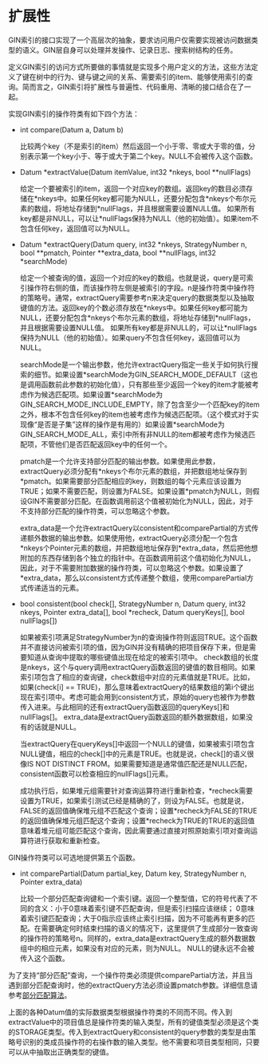 # 扩展性<a name="ZH-CN_TOPIC_0242370664"></a>

GIN索引的接口实现了一个高层次的抽象，要求访问用户仅需要实现被访问数据类型的语义。GIN层自身可以处理并发操作、记录日志、搜索树结构的任务。

定义GIN索引的访问方式所要做的事情就是实现多个用户定义的方法，这些方法定义了键在树中的行为、键与键之间的关系、需要索引的item、能够使用索引的查询。简而言之，GIN索引将扩展性与普遍性、代码重用、清晰的接口结合在了一起。

实现GIN索引的操作符类有如下四个方法：

-   int compare\(Datum a, Datum b\)

    比较两个key（不是索引的item）然后返回一个小于零、零或大于零的值，分别表示第一个key小于、等于或大于第二个key。NULL不会被传入这个函数。


-   Datum \*extractValue\(Datum itemValue, int32 \*nkeys, bool \*\*nullFlags\)

    给定一个要被索引的item，返回一个对应key的数组。返回key的数目必须存储在\*nkeys中。如果任何key都可能为NULL，还要分配包含\*nkeys个布尔元素的数组，将地址存储到\*nullFlags，并且根据需要设置NULL值。 如果所有key都是非NULL，可以让\*nullFlags保持为NULL（他的初始值）。如果item不包含任何key，返回值可以为NULL。


-   Datum \*extractQuery\(Datum query, int32 \*nkeys, StrategyNumber n, bool \*\*pmatch, Pointer \*\*extra\_data, bool \*\*nullFlags, int32 \*searchMode\)

    给定一个被查询的值，返回一个对应的key的数组。也就是说，query是可索引操作符右侧的值，而该操作符左侧是被索引的字段。n是操作符类中操作符的策略号。通常，extractQuery需要参考n来决定query的数据类型以及抽取键值的方法。返回key的个数必须存放在\*nkeys中。如果任何key都可能为NULL，还要分配包含\*nkeys个布尔元素的数组，将地址存储到\*nullFlags，并且根据需要设置NULL值。 如果所有key都是非NULL的，可以让\*nullFlags保持为NULL（他的初始值）。如果query不包含任何key，返回值可以为NULL。

    searchMode是一个输出参数，他允许extractQuery指定一些关于如何执行搜索的细节。如果设置\*searchMode为GIN\_SEARCH\_MODE\_DEFAULT（这也是调用函数前此参数的初始化值），只有那些至少返回一个key的item才能被考虑作为候选匹配项。如果设置\*searchMode为GIN\_SEARCH\_MODE\_INCLUDE\_EMPTY，除了包含至少一个匹配key的item之外，根本不包含任何key的item也被考虑作为候选匹配项。（这个模式对于实现像“是否是子集”这样的操作是有用的）如果设置\*searchMode为GIN\_SEARCH\_MODE\_ALL，索引中所有非NULL的item都被考虑作为候选匹配项，不管他们是否匹配返回key中的任何一个。

    pmatch是一个允许支持部分匹配的输出参数。如果使用此参数，extractQuery必须分配有\*nkeys个布尔元素的数组，并把数组地址保存到\*pmatch。如果需要部分匹配相应的key，则数组的每个元素应该设置为TRUE；如果不需要匹配，则设置为FALSE。如果设置\*pmatch为NULL，则假设GIN不需要部分匹配。在函数调用前这个值被初始化为NULL，因此，对于不支持部分匹配的操作符类，可以忽略这个参数。

    extra\_data是一个允许extractQuery以consistent和comparePartial的方式传递额外数据的输出参数。如果使用他，extractQuery必须分配一个包含\*nkeys个Pointer元素的数组，并把数组地址保存到\*extra\_data，然后把他想附加的东西存储到各个独立的指针中。在函数调用前这个值初始化为NULL，因此，对于不需要附加数据的操作符类，可以忽略这个参数。如果设置了\*extra\_data，那么以consistent方式传递整个数组，使用comparePartial方式传递适当的元素。


-   bool consistent\(bool check\[\], StrategyNumber n, Datum query, int32 nkeys, Pointer extra\_data\[\], bool \*recheck, Datum queryKeys\[\], bool nullFlags\[\]\)

    如果被索引项满足StrategyNumber为n的查询操作符则返回TRUE。这个函数并不直接访问被索引项的值，因为GIN并没有精确的把项目保存下来，但是需要知道从查询中提取的哪些键值出现在给定的被索引项中。 check数组的长度是nkeys，这个与query调用extractQuery函数返回的键值的数目相同。如果索引项包含了相应的查询键，check数组中对应的元素值就是TRUE。比如，如果\(check\[i\] == TRUE\)，那么意味着extractQuery的结果数组的第i个键出现在索引项中。考虑可能会用到consistent方式，原始的query也被作为参数传入进来。与此相同的还有extractQuery函数返回的queryKeys\[\]和nullFlags\[\]。 extra\_data是extractQuery函数返回的额外数据数组，如果没有的话就是NULL。

    当extractQuery在queryKeys\[\]中返回一个NULL的键值，如果被索引项包含NULL键值，相应的check\[\]中的元素是TRUE。也就是说，check\[\]的语义很像IS NOT DISTINCT FROM。如果需要知道是通常值匹配还是NULL匹配，consistent函数可以检查相应的nullFlags\[\]元素。

    成功执行后，如果堆元组需要针对查询运算符进行重新检查，\*recheck需要设置为TRUE，如果索引测试已经是精确的了，则设为FALSE。也就是说，FALSE的返回值确保堆元组不匹配这个查询；设置\*recheck为FALSE的TRUE的返回值确保堆元组匹配这个查询；设置\*recheck为TRUE的TRUE的返回值意味着堆元组可能匹配这个查询，因此需要通过直接对照原始索引项对查询运算符进行获取和重新检查。


GIN操作符类可以可选地提供第五个函数。

-   int comparePartial\(Datum partial\_key, Datum key, StrategyNumber n, Pointer extra\_data\)

    比较一个部分匹配查询键和一个索引键。返回一个整型值，它的符号代表了不同的含义：小于0意味着索引键不匹配查询，但是索引扫描应该继续； 0意味着索引键匹配查询；大于0指示应该终止索引扫描，因为不可能再有更多的匹配。在需要确定何时结束扫描的语义的情况下，这里提供了生成部分一致查询的操作符的策略号n。同样的，extra\_data是extractQuery生成的额外数据数组中的相应元素，如果没有对应的元素，则为NULL。 NULL的键永远不会被传入这个函数。


为了支持“部分匹配”查询，一个操作符类必须提供comparePartial方法，并且当遇到部分匹配查询时，他的extractQuery方法必须设置pmatch参数。详细信息请参考[部分匹配算法](实现.md#zh-cn_topic_0237122201_zh-cn_topic_0059778495_s9dc41ea95b9144c38d709b0b9a43fe9e)。

上面的各种Datum值的实际数据类型根据操作符类的不同而不同。传入到extractValue中的项目值总是操作符类的输入类型，所有的键值类型必须是这个类的STORAGE类型。传入到extractQuery和consistent的query参数的类型是由策略号识别的类成员操作符的右操作数的输入类型。他不需要和项目类型相同，只要可以从中抽取出正确类型的键值。

